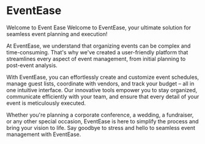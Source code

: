 # EventEase
Welcome to Event Ease
Welcome to EventEase, your ultimate solution for seamless event planning and execution!

At EventEase, we understand that organizing events can be complex and time-consuming. That's why we've created a user-friendly platform that streamlines every aspect of event management, from initial planning to post-event analysis.

With EventEase, you can effortlessly create and customize event schedules, manage guest lists, coordinate with vendors, and track your budget – all in one intuitive interface. Our innovative tools empower you to stay organized, communicate efficiently with your team, and ensure that every detail of your event is meticulously executed.

Whether you're planning a corporate conference, a wedding, a fundraiser, or any other special occasion, EventEase is here to simplify the process and bring your vision to life. Say goodbye to stress and hello to seamless event management with EventEase.
